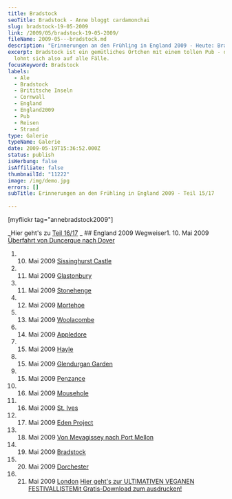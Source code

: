 ```yaml
---
title: Bradstock
seoTitle: Bradstock - Anne bloggt cardamonchai
slug: bradstock-19-05-2009
link: /2009/05/bradstock-19-05-2009/
fileName: 2009-05---bradstock.md
description: "Erinnerungen an den Frühling in England 2009 - Heute: Bradstock"
excerpt: Bradstock ist ein gemütliches Örtchen mit einem tollen Pub - der Besuch
  lohnt sich also auf alle Fälle.
focusKeyword: Bradstock
labels:
  - Ale
  - Bradstock
  - Brititsche Inseln
  - Cornwall
  - England
  - England2009
  - Pub
  - Reisen
  - Strand
type: Galerie
typeName: Galerie
date: 2009-05-19T15:36:52.000Z
status: publish
isWerbung: false
isAffiliate: false
thumbnailId: "11222"
image: /img/demo.jpg
errors: []
subTitle: Erinnerungen an den Frühling in England 2009 - Teil 15/17
  
---
```


[myflickr tag="annebradstock2009"]

_Hier geht's zu [Teil 16/17](/2009/05/dorchester/) _ ## England 2009
Wegweiser1. 10. Mai 2009
[Überfahrt von Duncerque nach Dover](/2009/05/uberfahrt-von-duncerque-nach-dover-10-05-2009/)

1.  10. Mai 2009 [Sissinghurst Castle](/2009/05/sissinghurst-castle/)
1.  11. Mai 2009 [Glastonbury](/2009/05/glastonbury-11-05-2009/)
1.  11. Mai 2009 [Stonehenge](/2009/05/stonehenge-11-05-2009/)
1.  12. Mai 2009 [Mortehoe](/2009/05/mortehoe-cornwall-12-05-2009/)
1.  13. Mai 2009 [Woolacombe](/2009/05/woolacombe-cornwall-13-05-2009/)
1.  14. Mai 2009 [Appledore](/2009/05/appledore-cornwall-14-05-2009/)
1.  15. Mai 2009 [Hayle](/2009/05/hayle-cornwall-14-15-05-2009/)
1.  15. Mai 2009 [Glendurgan Garden](/2009/05/glendurgan-garden-15-05-2009-2/)
1.  15. Mai 2009 [Penzance](/2009/05/penzance-cornwall-15-05-2009/)
1.  16. Mai 2009 [Mousehole](/2009/05/mousehole-cornwall-16-05-2009/)
1.  16. Mai 2009 [St. Ives](/2009/05/st-ives-cornwall-16-05-2009/)
1.  17. Mai 2009 [Eden Project](/2009/05/eden-project/)
1.  18. Mai 2009
        [Von Mevagissey nach Port Mellon](/2009/05/von-mevagissey-nach-port-mellon-18-05-2009/)
1.  19. Mai 2009 [Bradstock](/2009/05/bradstock-19-05-2009/)
1.  20. Mai 2009 [Dorchester](/2009/05/dorchester/)
1.  21. Mai 2009 [London](/2009/05/london-21-05-2009/)
        [Hier geht's zur ULTIMATIVEN VEGANEN FESTIVALLISTEMit Gratis-Download zum ausdrucken!](/2015/03/die-ultimative-vegane-festivalliste)

  